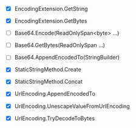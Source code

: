 ﻿- [x] EncodingExtension.GetString
- [x] EncodingExtension.GetBytes

- [ ] Base64.Encode(ReadOnlySpan&lt;byte&gt; ...)
- [ ] Base64.GetBytes(ReadOnlySpan<char> ...)
- [ ] Base64.AppendEncodedTo(StringBuilder)

- [x] StaticStringMethod.Create
- [x] StaticStringMethod.Concat

- [x] UrlEncoding.AppendEncodedTo
- [x] UrlEncoding.UnescapeValueFromUrlEncoding
- [x] UrlEncoding.TryDecodeToBytes